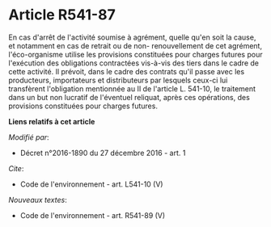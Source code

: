# Article R541-87

En cas d'arrêt de l'activité soumise à agrément, quelle qu'en soit la cause, et notamment en cas de retrait ou de non-
renouvellement de cet agrément, l'éco-organisme utilise les provisions constituées pour charges futures pour l'exécution des
obligations contractées vis-à-vis des tiers dans le cadre de cette activité. Il prévoit, dans le cadre des contrats qu'il
passe avec les producteurs, importateurs et distributeurs par lesquels ceux-ci lui transfèrent l'obligation mentionnée au II
de l'article L. 541-10, le traitement dans un but non lucratif de l'éventuel reliquat, après ces opérations, des provisions
constituées pour charges futures.

**Liens relatifs à cet article**

_Modifié par_:

  - Décret n°2016-1890 du 27 décembre 2016 - art. 1

_Cite_:

  - Code de l'environnement - art. L541-10 (V)

_Nouveaux textes_:

  - Code de l'environnement - art. R541-89 (V)
